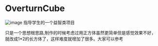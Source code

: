 # OverturnCube
![image](https://github.com/ButBueatiful/dotvim/raw/master/screenshots/vim-screenshot.jpg)
指导学生的一个益智类项目

只是一个思想根思路,制作的时候考虑过用正方体虽然更简单但是感觉效果不好，就改成1*2的长方体了，这样难度就增加了很多。大家可以参考
